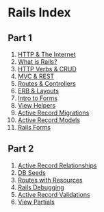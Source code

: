 # Rails Index

## Part 1
1. [HTTP & The Internet](./http-and-the-internet.md)  
1. [What is Rails?]()  
1. [HTTP Verbs & CRUD]()  
1. [MVC & REST]()  
1. [Routes & Controllers]()  
1. [ERB & Layouts]()  
1. [Intro to Forms]()  
1. [View Helpers]()  
1. [Active Record Migrations]()  
1. [Active Record Models]()  
1. [Rails Forms]()

## Part 2
1. [Active Record Relationships]()  
1. [DB Seeds]()  
1. [Routes with Resources]()  
1. [Rails Debugging]()  
1. [Active Record Validations]()  
1. [View Partials]()  
